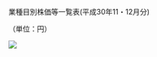 業種目別株価等一覧表(平成30年11・12月分)

（単位：円）

![](https://www.nta.go.jp/tmp/e0ea33d0-9394-4b53-8bd0-19e2227fea5d/images/b7f894f5ec230b6b0e7cfccb79b01986a70177536f04eaa1660822642ad154ed.jpg)